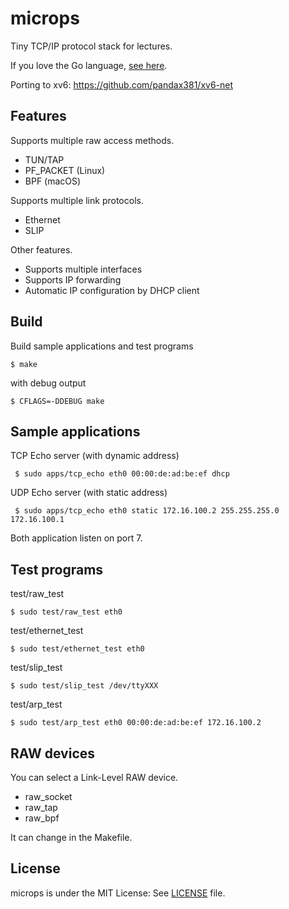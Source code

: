 microps
=======

Tiny TCP/IP protocol stack for lectures.

If you love the Go language, [see here](https://github.com/pandax381/lectcp).

Porting to xv6: https://github.com/pandax381/xv6-net

## Features

Supports multiple raw access methods.

+ TUN/TAP
+ PF_PACKET (Linux)
+ BPF (macOS)

Supports multiple link protocols.

+ Ethernet
+ SLIP

Other features.

+ Supports multiple interfaces
+ Supports IP forwarding
+ Automatic IP configuration by DHCP client

## Build

Build sample applications and test programs

```
$ make
``` 

with debug output

```
$ CFLAGS=-DDEBUG make
```

## Sample applications

TCP Echo server (with dynamic address)

```
 $ sudo apps/tcp_echo eth0 00:00:de:ad:be:ef dhcp
```

UDP Echo server (with static address)

```
 $ sudo apps/tcp_echo eth0 static 172.16.100.2 255.255.255.0 172.16.100.1
```

Both application listen on port 7.
 
## Test programs

test/raw_test
```
$ sudo test/raw_test eth0
```

test/ethernet_test
```
$ sudo test/ethernet_test eth0
```

test/slip_test
```
$ sudo test/slip_test /dev/ttyXXX
```

test/arp_test
```
$ sudo test/arp_test eth0 00:00:de:ad:be:ef 172.16.100.2
```

## RAW devices

You can select a Link-Level RAW device.

+ raw_socket
+ raw_tap
+ raw_bpf

It can change in the Makefile.

## License

microps is under the MIT License: See [LICENSE](./LICENSE) file.
